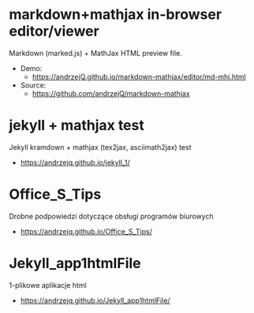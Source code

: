 markdown+mathjax in-browser editor/viewer
==================================

Markdown (marked.js) + MathJax HTML preview file.

- Demo:
	- <https://andrzejQ.github.io/markdown-mathjax/editor/md-mhj.html>
- Source:
	- <https://github.com/andrzejQ/markdown-mathjax>

jekyll + mathjax test
==================================

Jekyll kramdown + mathjax (tex2jax, asciimath2jax) test

- <https://andrzejq.github.io/jekyll_1/>


Office_S_Tips
==================================

Drobne podpowiedzi dotyczące obsługi programów biurowych

- <https://andrzejq.github.io/Office_S_Tips/>



Jekyll_app1htmlFile
==================================

1-plikowe aplikacje html

- <https://andrzejq.github.io/Jekyll_app1htmlFile/>


